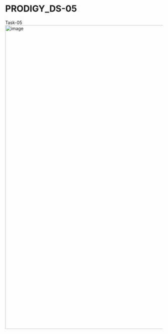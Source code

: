 # PRODIGY_DS-05
Task-05
<img width="1758" height="972" alt="image" src="https://github.com/user-attachments/assets/22ab8d4a-1e74-4afa-b82d-d19be3400f7b" />

